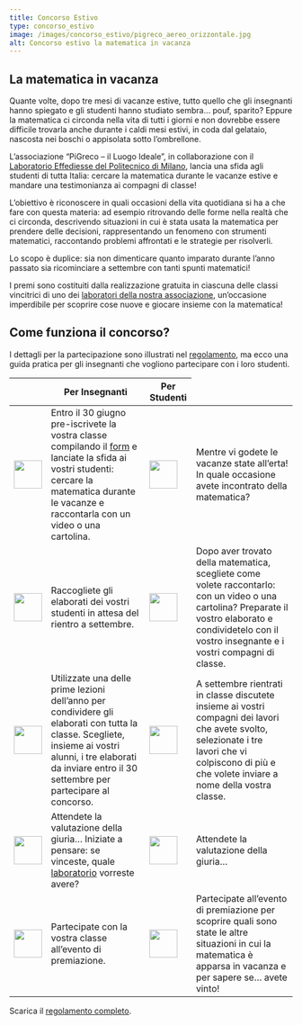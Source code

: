```yaml
---
title: Concorso Estivo
type: concorso_estivo
image: /images/concorso_estivo/pigreco_aereo_orizzontale.jpg
alt: Concorso estivo la matematica in vacanza
---
```

## La matematica in vacanza

Quante volte, dopo tre mesi di vacanze estive, tutto quello che gli insegnanti hanno spiegato e gli studenti hanno studiato sembra… pouf, sparito? Eppure la matematica ci circonda nella vita di tutti i giorni e non dovrebbe essere difficile trovarla anche durante i caldi mesi estivi, in coda dal gelataio, nascosta nei boschi o appisolata sotto l’ombrellone.

L’associazione “PiGreco – il Luogo Ideale”, in collaborazione con il [Laboratorio Effediesse del Politecnico di Milano](http://effediesse.mate.polimi.it/), lancia una sfida agli studenti di tutta Italia: cercare la matematica durante le vacanze estive e mandare una testimonianza ai compagni di classe!

L’obiettivo è riconoscere in quali occasioni della vita quotidiana si ha a che fare con questa materia: ad esempio ritrovando delle forme nella realtà che ci circonda, descrivendo situazioni in cui è stata usata la matematica per prendere delle decisioni, rappresentando un fenomeno con strumenti matematici, raccontando problemi affrontati e le strategie per risolverli.

Lo scopo è duplice: sia non dimenticare quanto imparato durante l’anno passato sia ricominciare a settembre con tanti spunti matematici!

I premi sono costituiti dalla realizzazione gratuita in ciascuna delle classi vincitrici di uno dei [laboratori della nostra associazione](http://pigreco.luogoideale.org/concorso_estivo_laboratori/), un’occasione imperdibile per scoprire cose nuove e giocare insieme con la matematica!

## Come funziona il concorso?

I dettagli per la partecipazione sono illustrati nel [regolamento](https://pigreco.luogoideale.org/volantini/Regolamento_matematica_in_vacanza.pdf), ma ecco una guida pratica per gli insegnanti che vogliono partecipare con i loro studenti. 

<table>
  <thead>
    <tr>
      <th> </th>
      <th>Per Insegnanti</th>
      <th>Per Studenti</th>
    </tr>
  </thead>
  <tbody>
    <tr>
      <td>  <img src="/images/concorso_estivo/uno.png" width="50" height="50" >  </td>
        <td> Entro il 30 giugno pre-iscrivete la vostra classe compilando il <a href="https://forms.gle/57HGQtdDB6VEAUZK6" target="_blank">form</a> e lanciate la sfida ai vostri studenti: cercare la matematica durante le vacanze e raccontarla con un video o una cartolina.</td>
      <td>  <img src="/images/concorso_estivo/uno.png" width="50" height="50" >  </td>
      <td> Mentre vi godete le vacanze state all’erta! In quale occasione avete incontrato della matematica?</td>
    </tr>
    <tr>
       <td>  <img src="/images/concorso_estivo/due.png" width="50" height="50" >  </td>
      <td>Raccogliete gli elaborati dei vostri studenti in attesa del rientro a settembre.</td>
      <td>  <img src="/images/concorso_estivo/due.png" width="50" height="50" >  </td>
    <td>Dopo aver trovato della matematica, scegliete come volete raccontarlo: con un video o una cartolina? Preparate il vostro elaborato e condividetelo con il vostro insegnante e i vostri compagni di classe.</td>
    </tr>
    <tr>
            <td>  <img src="/images/concorso_estivo/tre.png" width="50" height="50" >  </td>
    <td>Utilizzate una delle prime lezioni dell’anno per condividere gli elaborati con tutta la classe. Scegliete, insieme ai vostri alunni, i tre elaborati da inviare entro il 30 settembre per partecipare al concorso.</td>
      <td>  <img src="/images/concorso_estivo/tre.png" width="50" height="50" >  </td>
    <td>A settembre rientrati in classe discutete insieme ai vostri compagni dei lavori che avete svolto, selezionate i tre lavori che vi colpiscono di più e che volete inviare a nome della vostra classe.</td>
    </tr>
    <tr>
       <td>  <img src="/images/concorso_estivo/quattro.png" width="50" height="50" >  </td>
      <td>Attendete la valutazione della giuria… Iniziate a pensare: se vinceste, quale <a href="http://pigreco.luogoideale.org/concorso_estivo_laboratori/">laboratorio</a> vorreste avere?</td>
      <td>  <img src="/images/concorso_estivo/quattro.png" width="50" height="50" >  </td>
      <td>Attendete la valutazione della giuria… </td>
    </tr>
    <tr>
           <td>  <img src="/images/concorso_estivo/cinque.png" width="50" height="50" >  </td>
      <td> Partecipate con la vostra classe all’evento di premiazione.</td>
      <td>  <img src="/images/concorso_estivo/cinque.png" width="50" height="50" >  </td>
   <td>Partecipate all’evento di premiazione per scoprire quali sono state le altre situazioni in cui la matematica è apparsa in vacanza e per sapere se… avete vinto!</td>
    </tr>
  </tbody>
</table>

Scarica il [regolamento completo](https://pigreco.luogoideale.org/volantini/Regolamento_matematica_in_vacanza.pdf).
